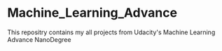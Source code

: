 # Machine_Learning_Advance

This repositry contains my all projects from Udacity's Machine Learning Advance NanoDegree 
